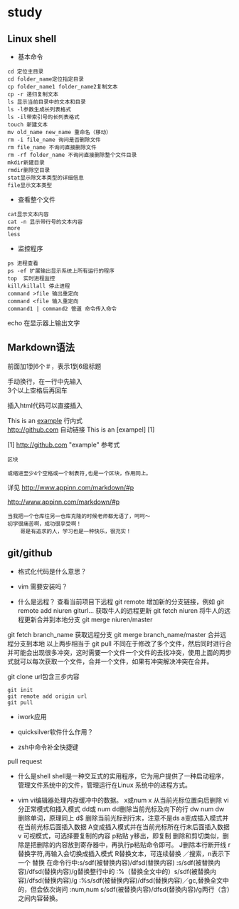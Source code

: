 # study
## Linux shell

- 基本命令

```
cd 定位主目录
cd folder_name定位指定目录
cp folder_name1 folder_name2复制文本
cp -r 递归复制文本
ls 显示当前目录中的文本和目录
ls -l参数生成长列表格式
ls -il带索引号的长列表格式
touch 新建文本
mv old_name new_name 重命名（移动）
rm -i file_name 询问是否删除文件
rm file_name 不询问直接删除文件
rm -rf folder_name 不询问直接删除整个文件目录
mkdir新建目录
rmdir删除空目录
stat显示除文本类型的详细信息
file显示文本类型
```

- 查看整个文件

```
cat显示文本内容
cat -n 显示带行号的文本内容
more 
less
```
- 监控程序

```
ps 进程查看
ps -ef 扩展输出显示系统上所有运行的程序 
top  实时进程监控
kill/killall 停止进程
command >file 输出重定向
command <file 输入重定向
command1 | command2 管道 命令传入命令
```


echo 在显示器上输出文字

## Markdown语法

前面加1到6个＃，表示1到6级标题

手动换行，在一行中先输入   
3个以上空格后再回车

插入html代码可以直接插入

This is an [example](http://github.com "Github") 行内式  
<http://github.com> 自动链接
This is an [exampel] [1]

[1] http://github.com "example" 参考式

```
区块
```

    或缩进至少4个空格或一个制表符,也是一个区块，作用同上。

详见 http://www.appinn.com/markdown/#p

http://www.appinn.com/markdown/#p

    当我把一个仓库往另一仓库克隆的时候老师都无语了，呵呵～
    初学很痛苦啊，成功很享受啊！
        哥是有追求的人，学习也是一种快乐，很充实！


## git/github

- 格式化代码是什么意思？

- vim 需要安装吗？

- 什么是远程？
查看当前项目下远程
git remote
 增加新的分支链接，例如
git remote add niuren giturl…
 获取牛人的远程更新
git fetch niuren
 将牛人的远程更新合并到本地分支
git merge niuren/master


git fetch branch_name 获取远程分支
git merge branch_name/master 合并远程分支到本地
以上两步相当于
git pull
不同在于修改了多个文件，然后同时进行合并可能会出现很多冲突，这时需要一个文件一个文件的去找冲突，使用上面的两步式就可以每次获取一个文件，合并一个文件，如果有冲突解决冲突在合并。

git clone url包含三步内容
```
git init
git remote add origin url
git pull
```

- iwork应用

- quicksilver软件什么作用？

- zsh中命令补全快捷键

pull request


- 什么是shell
shell是一种交互式的实用程序，它为用户提供了一种启动程序，管理文件系统中的文件，管理运行在Linux 系统中的进程方式。

- vim
vi编辑器处理内存缓冲中的数据。
x或num x 从当前光标位置向后删除
vi 分正常模式和插入模式
dd或 num dd删除当前光标及向下的行
dw num dw 删除单词，原理同上
d$ 删除当前光标到行末，注意不是ds
a变成插入模式并在当前光标后面插入数据 
A变成插入模式并在当前光标所在行末后面插入数据
v 可视模式，可选择要复制的内容
p粘贴
y移出，即复制
删除和剪切类似，删除是把删除的内容放到寄存器中，再执行p粘贴命令即可。
J删除本行断开线
r替换字符,再输入会切换成插入模式
R替换文本，可连续替换
／搜索，n表示下一个
替换
在命令行中:s/sdf(被替换内容)/dfsd(替换内容)
:s/sdf(被替换内容)/dfsd(替换内容)/g替换整行中的
:%（替换全文中的）s/sdf(被替换内容)/dfsd(替换内容)/g
:%s/sdf(被替换内容)/dfsd(替换内容)／gc,替换全文中的，但会依次询问
:num,num s/sdf(被替换内容)/dfsd(替换内容)/g两行（含）之间内容替换。
